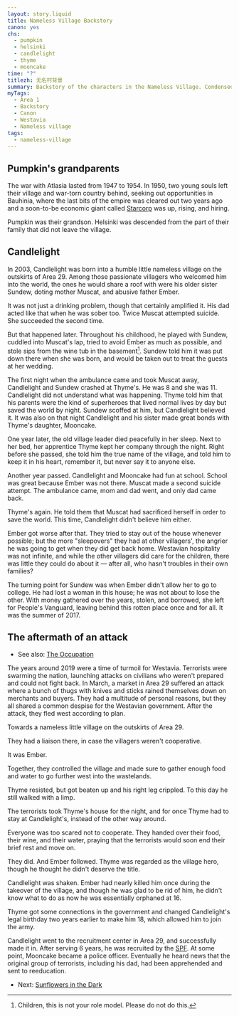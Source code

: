 ```yaml
---
layout: story.liquid
title: Nameless Village Backstory
canon: yes
chs:
  - pumpkin
  - helsinki
  - candlelight
  - thyme
  - mooncake
time: "?"
titlezh: 无名村背景
summary: Backstory of the characters in the Nameless Village. Condensed into one as some points overlap.
myTags:
  - Area 1
  - Backstory
  - Canon
  - Westavia
  - Nameless village
tags:
  - nameless-village
---
```


## Pumpkin's grandparents

The war with Atlasia lasted from 1947 to 1954. In 1950, two young souls left their village and war-torn country behind, seeking out opportunities in Bauhinia, where the last bits of the empire was cleared out two years ago and a soon-to-be economic giant called [Starcorp](/world/bauhinia/starcorp/) was up, rising, and hiring.

Pumpkin was their grandson. Helsinki was descended from the part of their family that did not leave the village.

## Candlelight

In 2003, Candlelight was born into a humble little nameless village on the outskirts of Area 29. Among those passionate villagers who welcomed him into the world, the ones he would share a roof with were his older sister Sundew, doting mother Muscat, and abusive father Ember.

It was not just a drinking problem, though that certainly amplified it. His dad acted like that when he was sober too. Twice Muscat attempted suicide. She succeeded the second time.

But that happened later. Throughout his childhood, he played with Sundew, cuddled into Muscat's lap, tried to avoid Ember as much as possible, and stole sips from the wine tub in the basement[^1]. Sundew told him it was put down there when she was born, and would be taken out to treat the guests at her wedding.

The first night when the ambulance came and took Muscat away, Candlelight and Sundew crashed at Thyme's. He was 8 and she was 11. Candlelight did not understand what was happening. Thyme told him that his parents were the kind of superheroes that lived normal lives by day but saved the world by night. Sundew scoffed at him, but Candlelight believed it. It was also on that night Candlelight and his sister made great bonds with Thyme's daughter, Mooncake.

One year later, the old village leader died peacefully in her sleep. Next to her bed, her apprentice Thyme kept her company through the night. Right before she passed, she told him the true name of the village, and told him to keep it in his heart, remember it, but never say it to anyone else.

Another year passed. Candlelight and Mooncake had fun at school. School was great because Ember was not there. Muscat made a second suicide attempt. The ambulance came, mom and dad went, and only dad came back.

Thyme's again. He told them that Muscat had sacrificed herself in order to save the world. This time, Candlelight didn't believe him either.

Ember got worse after that. They tried to stay out of the house whenever possible; but the more "sleepovers" they had at other villagers', the angrier he was going to get when they did get back home. Westavian hospitality was not infinite, and while the other villagers did care for the children, there was little they could do about it — after all, who hasn't troubles in their own families?

The turning point for Sundew was when Ember didn't allow her to go to college. He had lost a woman in this house; he was not about to lose the other. With money gathered over the years, stolen, and borrowed, she left for People's Vanguard, leaving behind this rotten place once and for all. It was the summer of 2017.

## The aftermath of an attack

- See also: [The Occupation](/stories/the-occupation/)

The years around 2019 were a time of turmoil for Westavia. Terrorists were swarming the nation, launching attacks on civilians who weren't prepared and could not fight back. In March, a market in Area 29 suffered an attack where a bunch of thugs with knives and sticks rained themselves down on merchants and buyers. They had a multitude of personal reasons, but they all shared a common despise for the Westavian government. After the attack, they fled west according to plan.

Towards a nameless little village on the outskirts of Area 29.

They had a liaison there, in case the villagers weren't cooperative.

It was Ember.

Together, they controlled the village and made sure to gather enough food and water to go further west into the wastelands.

Thyme resisted, but got beaten up and his right leg crippled. To this day he still walked with a limp.

The terrorists took Thyme's house for the night, and for once Thyme had to stay at Candlelight's, instead of the other way around.

Everyone was too scared not to cooperate. They handed over their food, their wine, and their water, praying that the terrorists would soon end their brief rest and move on.

They did. And Ember followed. Thyme was regarded as the village hero, though he thought he didn't deserve the title.

Candlelight was shaken. Ember had nearly killed him once during the takeover of the village, and though he was glad to be rid of him, he didn't know what to do as now he was essentially orphaned at 16.

Thyme got some connections in the government and changed Candlelight's legal birthday two years earlier to make him 18, which allowed him to join the army.

Candlelight went to the recruitment center in Area 29, and successfully made it in. After serving 6 years, he was recruited by the [SPF](/world/westavia/spf/). At some point, Mooncake became a police officer. Eventually he heard news that the original group of terrorists, including his dad, had been apprehended and sent to reeducation.

- Next: [Sunflowers in the Dark](/stories/sunflowers-in-the-dark/)

[^1]: Children, this is not your role model. Please do not do this.
